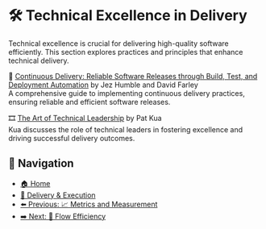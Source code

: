 # 🛠️ Technical Excellence in Delivery

Technical excellence is crucial for delivering high-quality software efficiently. This section explores practices and principles that enhance technical delivery.

📘 [Continuous Delivery: Reliable Software Releases through Build, Test, and Deployment Automation](https://www.goodreads.com/book/show/8686650-continuous-delivery) by Jez Humble and David Farley  
A comprehensive guide to implementing continuous delivery practices, ensuring reliable and efficient software releases.

🎞 [The Art of Technical Leadership](https://www.youtube.com/watch?v=F2xV6GgJm0k) by Pat Kua  
Kua discusses the role of technical leaders in fostering excellence and driving successful delivery outcomes.

## 🧭 Navigation

- [🏠 Home](../../README.md)
- [🚀 Delivery & Execution](../README.md)
- [⬅️ Previous: 📈 Metrics and Measurement](metrics-and-measurement.md)
- [➡️ Next: 🌊 Flow Efficiency](flow-efficiency.md)
